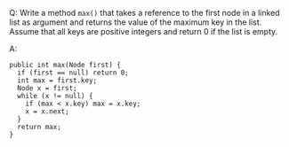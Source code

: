 Q: Write a method `max()` that takes a reference to the first node
in a linked list as argument and returns the value of the maximum key in the
list. Assume that all keys are positive integers and return 0 if the list is
empty.

A:

```
public int max(Node first) {
  if (first == null) return 0;
  int max = first.key;
  Node x = first;
  while (x != null) {
    if (max < x.key) max = x.key;
    x = x.next;
  }
  return max;
}
```
